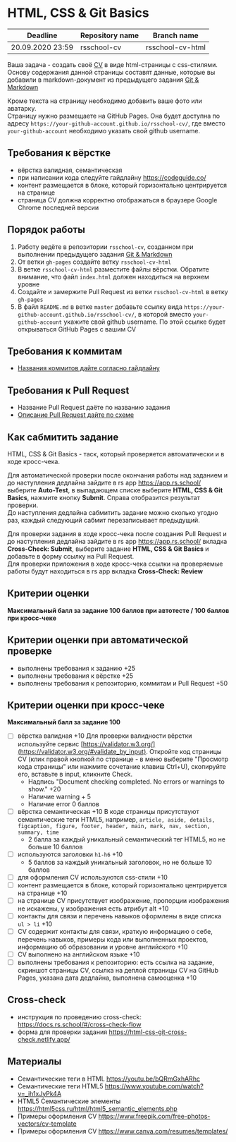 # HTML, CSS & Git Basics

| Deadline         | Repository name | Branch name |
| ---------------- | ----------- | ----------- |
| 20.09.2020 23:59 | rsschool-cv    | rsschool-cv-html    |

Ваша задача - создать своё [CV](https://ru.wikipedia.org/wiki/Curriculum_vitae) в виде html-страницы с css-стилями.  
Основу содержания данной страницы составят данные, которые вы добавили в markdown-документ из предыдущего задания [Git & Markdown](git-markdown.md)

Кроме текста на страницу необходимо добавить ваше фото или аватарку.  
Страницу нужно размещаете на GitHub Pages. Она будет доступна по адресу `https://your-github-account.github.io/rsschool-cv/`, где вместо `your-github-account` необходимо указать свой github username.

## Требования к вёрстке

- вёрстка валидная, семантическая
- при написании кода следуйте гайдлайну https://codeguide.co/
- контент размещается в блоке, который горизонтально центрируется на странице 
- страница СV должна корректно отображаться в браузере Google Chrome последней версии

## Порядок работы

1. Работу ведёте в репозитории `rsschool-cv`, созданном при выполнении предыдущего задания [Git & Markdown](git-markdown.md) 
2. От ветки `gh-pages` создайте ветку `rsschool-cv-html`
3. В ветке `rsschool-cv-html` разместите файлы вёрстки. Обратите внимание, что файл `index.html` должен находиться на верхнем уровне
4. Создайте и замержите Pull Request из ветки `rsschool-cv-html` в ветку `gh-pages`
3. В файл `README.md` в ветке `master` добавьте ссылку вида `https://your-github-account.github.io/rsschool-cv/`, в которой вместо `your-github-account` укажите свой github username. По этой ссылке будет открываться GitHub Pages с вашим CV

## Требования к коммитам

- [Названия коммитов дайте согласно гайдлайну](https://docs.rs.school/#/git-convention)

## Требования к Pull Request

- Название Pull Request даёте по названию задания
- [Описание Pull Request дайте по схеме](https://docs.rs.school/#/stage2?id=Требования-к-pull-request-pr)

## Как сабмитить задание

HTML, CSS & Git Basics - таск, который проверяется автоматически и в ходе кросс-чека. 

Для автоматической проверки после окончания работы над заданием и до наступления дедлайна зайдите в rs app https://app.rs.school/ выберите **Auto-Test**, в выпадающем списке выберите **HTML, CSS & Git Basics**, нажмите кнопку **Submit**. Справа отобразится результат проверки.  
До наступления дедлайна сабмитить задание можно сколько угодно раз, каждый следующий сабмит перезаписывает предыдущий.

Для проверки задания в ходе кросс-чека после создания Pull Request и до наступления дедлайна зайдите в rs app https://app.rs.school/ вкладка **Cross-Check: Submit**, выберите задание **HTML, CSS & Git Basics** и добавьте в форму ссылку на Pull Request.  
Для проверки приложения в ходе кросс-чека ссылки на проверяемые работы будут находиться в rs app вкладка **Cross-Check: Review**

## Критерии оценки

**Максимальный балл за задание 100 баллов при автотесте / 100 баллов при кросс-чеке**

## Критерии оценки при автоматической проверке

- выполнены требования к заданию +25
- выполнены требования к вёрстке +25
- выполнены требования к репозиторию, коммитам и Pull Request +50

## Критерии оценки при кросс-чеке

**Максимальный балл за задание  100**

- [ ] вёрстка валидная +10
  Для проверки валидности вёрстки используйте сервис [https://validator.w3.org/](https://validator.w3.org/#validate_by_input). Откройте код страницы CV (клик правой кнопкой по странице - в меню выберите "Просмотр кода страницы" или нажмите сочетание клавиш Ctrl+U), скопируйте его, вставьте в input, кликните Check. 
  - Надпись "Document checking completed. No errors or warnings to show." +20
  - Наличие warning + 5
  - Наличие error 0 баллов
- [ ] вёрстка семантическая +10
  В коде страницы присутствуют семантические теги HTML5, например, `article, aside, details, figcaption, figure, footer, header, main, mark, nav, section, summary, time`
  - 2 балла за каждый уникальный семантический тег HTML5, но не больше 10 баллов
- [ ] используются заголовки `h1-h6` +10 
  - 5 баллов за каждый уникальный заголовок, но не больше 10 баллов
- [ ] для оформления СV используются css-стили +10  
- [ ] контент размещается в блоке, который горизонтально центрируется на странице +10
- [ ] на странице СV присутствует изображение, пропорции изображения не искажены, у изображения есть атрибут alt +10
- [ ] контакты для связи и перечень навыков оформлены в виде списка `ul > li` +10
- [ ] CV содержит контакты для связи, краткую информацию о себе, перечень навыков, примеры кода или выполненных проектов, информацию об образовании и уровне английского +10
- [ ] CV выполнено на английском языке +10
- [ ] выполнены требования к репозиторию: есть ссылка на задание, скриншот страницы СV, ссылка на деплой страницы CV на GitHub Pages, указана дата дедлайна, выполнена самооценка +10

## Cross-check

- инструкция по проведению cross-check: https://docs.rs.school/#/cross-check-flow
- форма для проверки задания https://html-css-git-cross-check.netlify.app/

## Материалы

- Семантические теги в HTML https://youtu.be/bQRmGxhARhc
- Семантические теги HTML5 https://www.youtube.com/watch?v=_ih1xJyPk4A
- HTML5 Семантические элементы https://html5css.ru/html/html5_semantic_elements.php
- Примеры оформления CV https://www.freepik.com/free-photos-vectors/cv-template
- Примеры оформления CV https://www.canva.com/resumes/templates/
